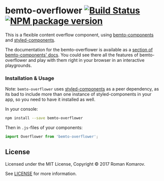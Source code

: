 # bemto-overflower [![Build Status][build]][build-link] [![NPM package version][version]][version-link]

[build]: https://travis-ci.org/bemto/bemto-overflower.svg?branch=master
[build-link]: https://travis-ci.org/bemto/bemto-overflower
[version]: https://img.shields.io/npm/v/bemto-overflower.svg
[version-link]: https://www.npmjs.com/package/bemto-overflower

This is a flexible content overflow component, using [bemto-components](https://github.com/bemto/bemto-components) and [styled-components](https://www.styled-components.com/).

The documentation for the bemto-overflower is available as a [section of bemto-components' docs](http://kizu.ru/bemto-components/#bemtooverflower). You could see there all the features of bemto-overflower and play with them right in your browser in an interactive playgrounds.

### Installation & Usage

Note: `bemto-overflower` uses [styled-components](https://www.styled-components.com/) as a peer dependency, as its bad to include more than one instance of styled-components in your app, so you need to have it installed as well.

In your console:

``` sh
npm install --save bemto-overflower
```

Then in `.js`-files of your components:

``` js static
import Overflower from 'bemto-overflower';
```

## License

Licensed under the MIT License, Copyright © 2017 Roman Komarov.

See [LICENSE](./) for more information.
